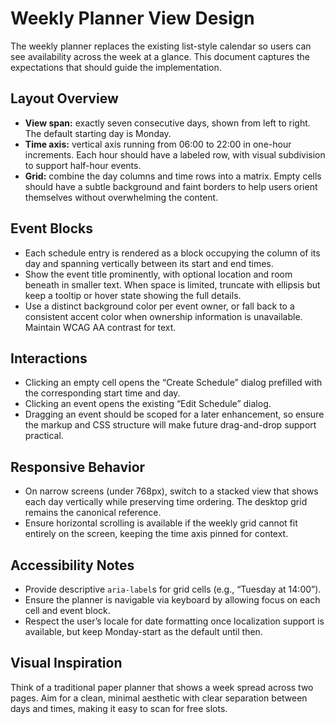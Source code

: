# Weekly Planner View Design

The weekly planner replaces the existing list-style calendar so users can see availability across the week at a glance. This document captures the expectations that should guide the implementation.

## Layout Overview

- **View span:** exactly seven consecutive days, shown from left to right. The default starting day is Monday.
- **Time axis:** vertical axis running from 06:00 to 22:00 in one-hour increments. Each hour should have a labeled row, with visual subdivision to support half-hour events.
- **Grid:** combine the day columns and time rows into a matrix. Empty cells should have a subtle background and faint borders to help users orient themselves without overwhelming the content.

## Event Blocks

- Each schedule entry is rendered as a block occupying the column of its day and spanning vertically between its start and end times.
- Show the event title prominently, with optional location and room beneath in smaller text. When space is limited, truncate with ellipsis but keep a tooltip or hover state showing the full details.
- Use a distinct background color per event owner, or fall back to a consistent accent color when ownership information is unavailable. Maintain WCAG AA contrast for text.

## Interactions

- Clicking an empty cell opens the “Create Schedule” dialog prefilled with the corresponding start time and day.
- Clicking an event opens the existing “Edit Schedule” dialog.
- Dragging an event should be scoped for a later enhancement, so ensure the markup and CSS structure will make future drag-and-drop support practical.

## Responsive Behavior

- On narrow screens (under 768px), switch to a stacked view that shows each day vertically while preserving time ordering. The desktop grid remains the canonical reference.
- Ensure horizontal scrolling is available if the weekly grid cannot fit entirely on the screen, keeping the time axis pinned for context.

## Accessibility Notes

- Provide descriptive `aria-label`s for grid cells (e.g., “Tuesday at 14:00”).
- Ensure the planner is navigable via keyboard by allowing focus on each cell and event block.
- Respect the user’s locale for date formatting once localization support is available, but keep Monday-start as the default until then.

## Visual Inspiration

Think of a traditional paper planner that shows a week spread across two pages. Aim for a clean, minimal aesthetic with clear separation between days and times, making it easy to scan for free slots.
